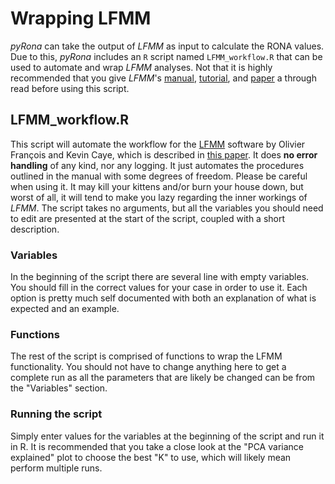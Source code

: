 # Wrapping LFMM

*pyRona* can take the output of *LFMM* as input to calculate the RONA values. Due to this, *pyRona* includes an `R` script named `LFMM_workflow.R` that can be used to automate and wrap *LFMM* analyses.
Not that it is highly recommended that you give *LFMM*'s [manual](https://bcm-uga.github.io/lfmm/reference/index.html), [tutorial](https://bcm-uga.github.io/lfmm/articles/lfmm), and [paper](http://dx.doi.org/10.1093%2Fmolbev%2Fmst063) a through read before using this script.


## LFMM_workflow.R

This script will automate the workflow for the [LFMM](https://bcm-uga.github.io/lfmm/index.html)
software by Olivier François and Kevin Caye, which is described in [this paper](http://dx.doi.org/10.1093%2Fmolbev%2Fmst063).
It does **no error handling** of any kind, nor any logging. It just automates
the procedures outlined in the manual with some degrees of freedom.
Please be careful when using it. It may kill your kittens and/or burn your
house down, but worst of all, it will tend to make you lazy regarding the inner
workings of *LFMM*.
The script takes no arguments, but all the variables you should need to edit
are presented at the start of the script, coupled with a short description.


### Variables

In the beginning of the script there are several line with empty variables. You should fill in the correct values for your case in order to use it.
Each option is pretty much self documented with both an explanation of what is expected and an example.


### Functions

The rest of the script is comprised of functions to wrap the LFMM functionality. You should not have to change anything here to get a complete run as all the parameters that are likely be changed can be from the "Variables" section.


### Running the script

Simply enter values for the variables at the beginning of the script and run it in R. It is recommended that you take a close look at the "PCA variance explained" plot to choose the best "K" to use, which will likely mean perform multiple runs.
